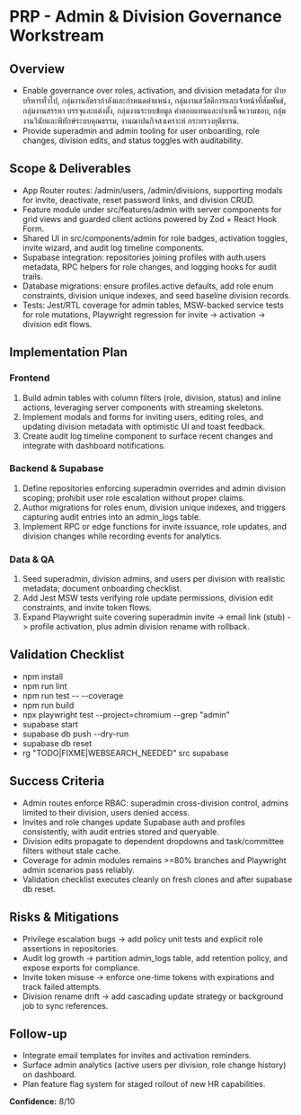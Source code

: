 ﻿# PRP - Admin & Division Governance Workstream

## Overview
- Enable governance over roles, activation, and division metadata for ฝ่ายบริหารทั่วไป, กลุ่มงานอัตรากำลังและกำหนดตำแหน่ง, กลุ่มงานสวัสดิการและเจ้าหน้าที่สัมพันธ์, กลุ่มงานสรรหา บรรจุและแต่งตั้ง, กลุ่มงานระบบข้อมูล ค่าตอบแทนและบำเหน็จความชอบ, กลุ่มงานวินัยและพิทักษ์ระบบคุณธรรม, งานฌาปนกิจสงเคราะห์ กระทรวงยุติธรรม.
- Provide superadmin and admin tooling for user onboarding, role changes, division edits, and status toggles with auditability.

## Scope & Deliverables
- App Router routes: /admin/users, /admin/divisions, supporting modals for invite, deactivate, reset password links, and division CRUD.
- Feature module under src/features/admin with server components for grid views and guarded client actions powered by Zod + React Hook Form.
- Shared UI in src/components/admin for role badges, activation toggles, invite wizard, and audit log timeline components.
- Supabase integration: repositories joining profiles with auth.users metadata, RPC helpers for role changes, and logging hooks for audit trails.
- Database migrations: ensure profiles.active defaults, add role enum constraints, division unique indexes, and seed baseline division records.
- Tests: Jest/RTL coverage for admin tables, MSW-backed service tests for role mutations, Playwright regression for invite -> activation -> division edit flows.

## Implementation Plan
### Frontend
1. Build admin tables with column filters (role, division, status) and inline actions, leveraging server components with streaming skeletons.
2. Implement modals and forms for inviting users, editing roles, and updating division metadata with optimistic UI and toast feedback.
3. Create audit log timeline component to surface recent changes and integrate with dashboard notifications.

### Backend & Supabase
1. Define repositories enforcing superadmin overrides and admin division scoping; prohibit user role escalation without proper claims.
2. Author migrations for roles enum, division unique indexes, and triggers capturing audit entries into an admin_logs table.
3. Implement RPC or edge functions for invite issuance, role updates, and division changes while recording events for analytics.

### Data & QA
1. Seed superadmin, division admins, and users per division with realistic metadata; document onboarding checklist.
2. Add Jest MSW tests verifying role update permissions, division edit constraints, and invite token flows.
3. Expand Playwright suite covering superadmin invite -> email link (stub) -> profile activation, plus admin division rename with rollback.

## Validation Checklist
- npm install
- npm run lint
- npm run test -- --coverage
- npm run build
- npx playwright test --project=chromium --grep "admin"
- supabase start
- supabase db push --dry-run
- supabase db reset
- rg "TODO|FIXME|WEBSEARCH_NEEDED" src supabase

## Success Criteria
- Admin routes enforce RBAC: superadmin cross-division control, admins limited to their division, users denied access.
- Invites and role changes update Supabase auth and profiles consistently, with audit entries stored and queryable.
- Division edits propagate to dependent dropdowns and task/committee filters without stale cache.
- Coverage for admin modules remains >=80% branches and Playwright admin scenarios pass reliably.
- Validation checklist executes cleanly on fresh clones and after supabase db reset.

## Risks & Mitigations
- Privilege escalation bugs -> add policy unit tests and explicit role assertions in repositories.
- Audit log growth -> partition admin_logs table, add retention policy, and expose exports for compliance.
- Invite token misuse -> enforce one-time tokens with expirations and track failed attempts.
- Division rename drift -> add cascading update strategy or background job to sync references.

## Follow-up
- Integrate email templates for invites and activation reminders.
- Surface admin analytics (active users per division, role change history) on dashboard.
- Plan feature flag system for staged rollout of new HR capabilities.

**Confidence:** 8/10
